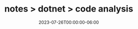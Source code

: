 ---
title: notes > dotnet > code analysis
date: 2023-07-26T00:00:00-06:00
draft: false
weight: 1
---